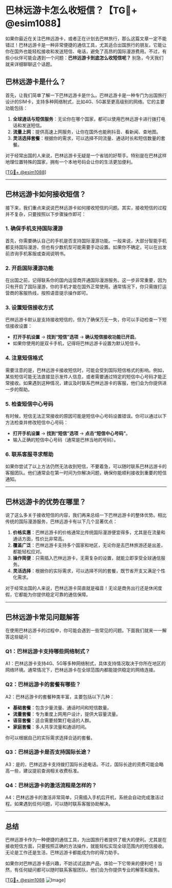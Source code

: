 # 巴林远游卡怎么收短信？【TG💪+ @esim1088】

如果你最近在关注巴林远游卡，或者正在计划去巴林旅行，那么这篇文章一定不能错过！巴林远游卡是一种非常便捷的通信工具，尤其适合出国旅行的朋友。它能让你在国外也能轻松接收和发送短信、电话，避免了高昂的国际漫游费用。不过，有些小伙伴可能会遇到一个问题：**巴林远游卡到底怎么收短信呢？** 别急，今天我们就来详细聊聊这个话题。

## 巴林远游卡是什么？

首先，让我们简单了解一下巴林远游卡是什么。巴林远游卡是一种专门为出国旅行设计的SIM卡，支持多种网络制式，比如4G、5G甚至更高级别的网络。它的主要功能包括：

1. **全球通话与短信服务**：无论你在哪个国家，都可以使用巴林远游卡进行拨打电话和发送短信。
2. **流量上网**：提供高速上网服务，让你在国外也能刷抖音、看新闻、查地图。
3. **灵活选择套餐**：根据你的需求，可以选择不同流量、通话时长和短信数量的套餐。

对于经常出国的人来说，巴林远游卡无疑是一个省钱的好帮手。特别是在巴林这样地理位置特殊的国家，拥有一个本地号码会让你的生活更加便利。

[[TG💪+ @esim1088](https://t.me/s/esim1088)]

---

## 巴林远游卡如何接收短信？

接下来，我们重点来说说巴林远游卡如何接收短信的问题。其实，接收短信的过程并不复杂，只要按照以下步骤操作即可：

### 1. 确保手机支持国际漫游

首先，你需要确认自己的手机是否支持国际漫游功能。一般来说，大部分智能手机都支持国际漫游，但也有少数机型可能需要手动设置。如果你不确定，可以在出发前咨询手机客服或查阅说明书。

### 2. 开启国际漫游功能

在出国之前，记得联系你的国内运营商开通国际漫游服务。这一步非常重要，因为只有开启了国际漫游，你的手机才能在国外正常使用。通常情况下，你只需拨打运营商的客服热线，按照语音提示操作即可。

### 3. 设置短信接收方式

巴林远游卡默认是支持接收短信的，但为了确保万无一失，你可以手动检查一下短信接收设置：

- **打开手机设置** → **找到“短信”选项** → **确认短信接收功能已开启**。
- 如果你使用的是双卡手机，记得将巴林远游卡设置为默认短信卡。

### 4. 注意短信格式

需要注意的是，巴林远游卡接收短信时，可能会受到国际短信格式的影响。例如，某些短信可能无法直接显示发件人信息，或者需要通过特定的短信中心号码才能正常接收。如果遇到这种情况，建议及时联系巴林远游卡的客服，他们会为你提供进一步的帮助。

### 5. 检查短信中心号码

有时候，短信无法正常接收的原因可能是短信中心号码设置错误。你可以通过以下方法检查并修改短信中心号码：

- **打开手机设置** → **找到“短信”选项** → **点击“短信中心号码”**。
- 输入正确的短信中心号码（通常是巴林当地的号码）。

### 6. 联系客服寻求帮助

如果你尝试了以上方法仍然无法收到短信，不要着急，可以随时联系巴林远游卡的客服团队。他们通常会在第一时间为你解决问题，确保你能顺利接收到重要的短信通知。

---

## 巴林远游卡的优势在哪里？

说了这么多关于接收短信的内容，我们再来总结一下巴林远游卡的整体优势。相比传统的国际漫游服务，巴林远游卡有以下几个显著优点：

1. **价格实惠**：巴林远游卡的价格通常比传统国际漫游便宜得多，尤其是在流量和通话方面，性价比非常高。
2. **覆盖广泛**：巴林远游卡支持多个国家和地区，无论你是去巴林旅游还是出差，都能轻松应对。
3. **操作简便**：只需插入巴林远游卡，无需复杂的设置，就能立即享受全球通信服务。
4. **灵活选择**：根据你的实际需求，可以选择不同的套餐，既节省开支又满足个性化需求。

对于经常出国的人来说，巴林远游卡简直就是福音！无论是商务出行还是休闲度假，它都能为你提供稳定可靠的通信保障。

---

## 巴林远游卡常见问题解答

在使用巴林远游卡的过程中，你可能会遇到一些常见的问题。下面我们就来一一解答这些疑问：

### Q1：巴林远游卡支持哪些网络制式？

A1：巴林远游卡支持4G、5G等多种网络制式，具体支持情况取决于你所在地区的网络环境。通常情况下，巴林远游卡在全球范围内都能提供稳定的网络连接。

### Q2：巴林远游卡的套餐有哪些？

A2：巴林远游卡的套餐种类丰富，主要包括以下几种：
- **基础套餐**：包含少量流量、通话时间和短信数量。
- **流量套餐**：专为重度上网用户设计，提供大容量流量。
- **语音套餐**：适合需要频繁打电话的人群。
- **家庭套餐**：多人共享流量和通话时间。

你可以根据自己的实际需求选择合适的套餐。

### Q3：巴林远游卡是否支持国际长途？

A3：是的，巴林远游卡支持拨打国际长途电话。不过，国际长途的资费可能会略高一些，建议提前查询相关收费标准。

### Q4：巴林远游卡的激活流程是怎样的？

A4：巴林远游卡的激活非常简单，只需插入手机后开机，系统会自动完成激活过程。如果遇到任何问题，可以随时联系客服协助解决。

---

## 总结

巴林远游卡作为一种便捷的通信工具，为出国旅行者提供了极大的便利。尤其是在接收短信方面，只要按照正确的方法操作，就能轻松实现全球范围内的短信接收。无论是工作还是生活，巴林远游卡都能成为你的得力助手。

如果你对巴林远游卡感兴趣，不妨试试这款产品，体验一下它带来的便利吧！当然，有任何疑问都可以随时联系客服团队，他们会为你提供专业的解答和服务。

[[TG💪+ @esim1088](https://t.me/s/esim1088) ![Image](https://i.postimg.cc/4NQfJmqS/Snipaste-2025-05-13-00-14-12.png)]